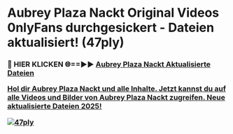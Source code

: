 # Aubrey Plaza Nackt Original Videos 0nlyFans durchgesickert - Dateien aktualisiert! (47ply)

<h3>🔴 HIER KLICKEN 🌐==►► <a href="https://tinyurl.com/h6vf6nb8" rel="nofollow">Aubrey Plaza Nackt Aktualisierte Dateien

Hol dir Aubrey Plaza Nackt und alle Inhalte. Jetzt kannst du auf alle Videos und Bilder von Aubrey Plaza Nackt zugreifen. Neue aktualisierte Dateien 2025!

[![47ply](https://i.imgur.com/sD4kR3V.gif)](https://tinyurl.com/h6vf6nb8)
